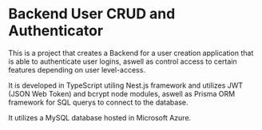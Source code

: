 <h1>Backend User CRUD and Authenticator</h1>

<p>This is a project that creates a Backend for a user creation application that is able to authenticate user logins, aswell as control access to certain features depending on user level-access.</p>

<p>It is developed in TypeScript utiling Nest.js framework and utilizes JWT (JSON Web Token) and bcrypt node modules, aswell as Prisma ORM framework for SQL querys to connect to the database.</p>

<p>It utilizes a MySQL database hosted in Microsoft Azure.</p>

